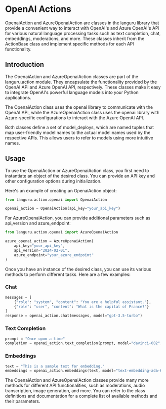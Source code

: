 # OpenAI Actions

OpenaiAction and AzureOpenaiAction are classes in the languru library that provide a convenient way to interact with OpenAI's and Azure OpenAI's API for various natural language processing tasks such as text completion, chat, embeddings, moderations, and more. These classes inherit from the ActionBase class and implement specific methods for each API functionality.

## Introduction

The OpenaiAction and AzureOpenaiAction classes are part of the languru.action module. They encapsulate the functionality provided by the OpenAI API and Azure OpenAI API, respectively. These classes make it easy to integrate OpenAI's powerful language models into your Python applications.

The OpenaiAction class uses the openai library to communicate with the OpenAI API, while the AzureOpenaiAction class uses the openai library with Azure-specific configurations to interact with the Azure OpenAI API.

Both classes define a set of model_deploys, which are named tuples that map user-friendly model names to the actual model names used by the respective APIs. This allows users to refer to models using more intuitive names.

## Usage

To use the OpenaiAction or AzureOpenaiAction class, you first need to instantiate an object of the desired class. You can provide an API key and other configuration options during initialization.

Here's an example of creating an OpenaiAction object:

```python
from languru.action.openai import OpenaiAction

openai_action = OpenaiAction(api_key="your_api_key")
```

For AzureOpenaiAction, you can provide additional parameters such as api_version and azure_endpoint:

```python
from languru.action.openai import AzureOpenaiAction

azure_openai_action = AzureOpenaiAction(
    api_key="your_api_key",
    api_version="2024-02-01",
    azure_endpoint="your_azure_endpoint"
)
```

Once you have an instance of the desired class, you can use its various methods to perform different tasks. Here are a few examples:

### Chat

```python
messages = [
    {"role": "system", "content": "You are a helpful assistant."},
    {"role": "user", "content": "What is the capital of France?"}
]
response = openai_action.chat(messages, model="gpt-3.5-turbo")
```

### Text Completion

```python
prompt = "Once upon a time"
completion = openai_action.text_completion(prompt, model="davinci-002", max_tokens=50)
```

### Embeddings

```python
text = "This is a sample text for embedding."
embeddings = openai_action.embeddings(text, model="text-embedding-ada-002")
```

The OpenaiAction and AzureOpenaiAction classes provide many more methods for different API functionalities, such as moderations, audio transcription, image generation, and more. You can refer to the class definitions and documentation for a complete list of available methods and their parameters.
